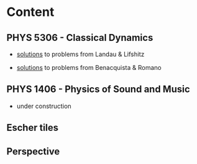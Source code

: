 # Content

## PHYS 5306 - Classical Dynamics

- [solutions](https://github.com/josephromano/josephromano.github.io/tree/master/PHYS5306/landau_lifshitz/solutions) to problems from Landau & Lifshitz

- [solutions](PHYS5306/benacquista_romano/solutions/soln_chpt7.pdf) to problems from Benacquista & Romano

## PHYS 1406 - Physics of Sound and Music

- under construction

## Escher tiles

## Perspective
